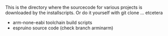 This is the directory where the sourcecode for various projects is downloaded by the installscripts. Or do it yourself with git clone ... etcetera

- arm-none-eabi toolchain build scripts
- espruino source code (check branch arminarm)




